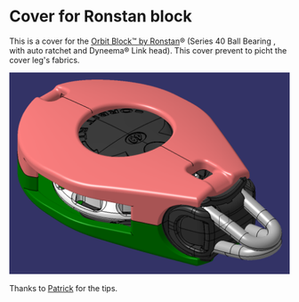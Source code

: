 # Cover for Ronstan block

This is a cover for the [Orbit Block™ by Ronstan](https://www.ronstan.com/s40-rta-orbitblockautosinglelink-head.html)® (Series 40 Ball Bearing , with auto ratchet and Dyneema® Link head). This cover prevent to picht the cover leg's fabrics.

![The cover](assembly.png)

Thanks to [Patrick](https://www.paraglidingforum.com/viewtopic.php?p=p677273&sid=592e34e02dd165727c9e8f354a71abf4#p677273) for the tips.
